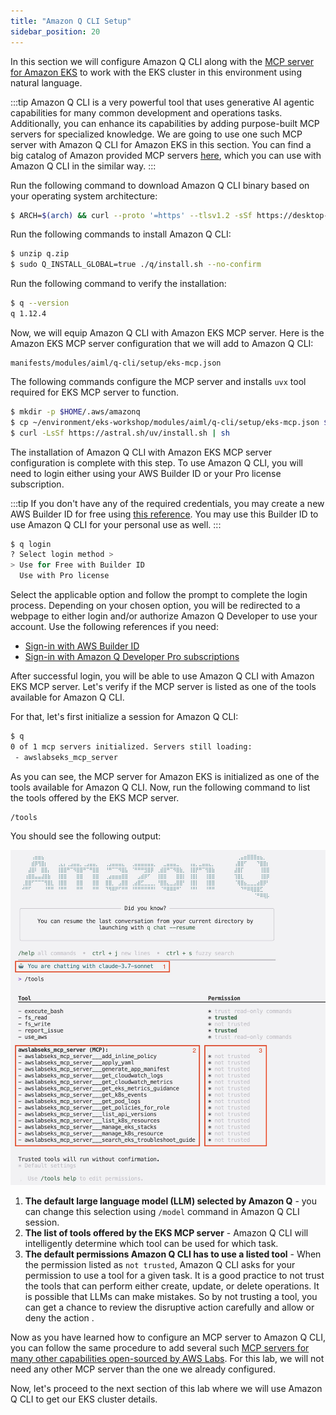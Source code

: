 ```yaml
---
title: "Amazon Q CLI Setup"
sidebar_position: 20
---
```


In this section we will configure Amazon Q CLI along with the [MCP server for Amazon EKS](https://awslabs.github.io/mcp/servers/eks-mcp-server/) to work with the EKS cluster in this environment using natural language. 

:::tip
Amazon Q CLI is a very powerful tool that uses generative AI agentic capabilities for many common development and operations tasks. Additionally, you can enhance its capabilities by adding purpose-built MCP servers for specialized knowledge. We are going to use one such MCP server with Amazon Q CLI for Amazon EKS in this section. You can find a big catalog of Amazon provided MCP servers [here](https://awslabs.github.io/mcp/), which you can use with Amazon Q CLI in the similar way.
:::

Run the following command to download Amazon Q CLI binary based on your operating system architecture:

```bash
$ ARCH=$(arch) && curl --proto '=https' --tlsv1.2 -sSf https://desktop-release.q.us-east-1.amazonaws.com/1.12.4/q-${ARCH}-linux.zip -o q.zip
```

Run the following commands to install Amazon Q CLI:

```bash
$ unzip q.zip
$ sudo Q_INSTALL_GLOBAL=true ./q/install.sh --no-confirm
```

Run the following command to verify the installation:

```bash
$ q --version
q 1.12.4
```

Now, we will equip Amazon Q CLI with Amazon EKS MCP server. Here is the Amazon EKS MCP server configuration that we will add to Amazon Q CLI:

```file
manifests/modules/aiml/q-cli/setup/eks-mcp.json
```

The following commands configure the MCP server and installs `uvx` tool required for EKS MCP server to function. 

```bash
$ mkdir -p $HOME/.aws/amazonq 
$ cp ~/environment/eks-workshop/modules/aiml/q-cli/setup/eks-mcp.json $HOME/.aws/amazonq/mcp.json
$ curl -LsSf https://astral.sh/uv/install.sh | sh
```

The installation of Amazon Q CLI with Amazon EKS MCP server configuration is complete with this step. To use Amazon Q CLI, you will need to login either using your AWS Builder ID or your Pro license subscription. 

:::tip
If you don't have any of the required credentials, you may create a new AWS Builder ID for free using [this reference](https://docs.aws.amazon.com/signin/latest/userguide/create-aws_builder_id.html). You may use this Builder ID to use Amazon Q CLI for your personal use as well. 
:::

```bash
$ q login
? Select login method >
> Use for Free with Builder ID
  Use with Pro license
```

Select the applicable option and follow the prompt to complete the login process. Depending on your chosen option, you will be redirected to a webpage to either login and/or authorize Amazon Q Developer to use your account. Use the following references if you need:

- [Sign-in with AWS Builder ID](https://docs.aws.amazon.com/signin/latest/userguide/sign-in-aws_builder_id.html)
- [Sign-in with Amazon Q Developer Pro subscriptions](https://docs.aws.amazon.com/amazonq/latest/qdeveloper-ug/q-admin-setup-subscribe-general.html)

After successful login, you will be able to use Amazon Q CLI with Amazon EKS MCP server. Let's verify if the MCP server is listed as one of the tools available for Amazon Q CLI.

For that, let's first initialize a session for Amazon Q CLI:

```bash
$ q 
0 of 1 mcp servers initialized. Servers still loading:
 - awslabseks_mcp_server
```

As you can see, the MCP server for Amazon EKS is initialized as one of the tools available for Amazon Q CLI. Now, run the following command to list the tools offered by the EKS MCP server.
```text
/tools
```
You should see the following output:

![list-mcp-tools](./assets/list-mcp-tools.jpg)

1. **The default large language model (LLM) selected by Amazon Q** - you can change this selection using `/model` command in Amazon Q CLI session.
2. **The list of tools offered by the EKS MCP server** - Amazon Q CLI will intelligently determine which tool can be used for which task. 
3. **The default permissions Amazon Q CLI has to use a listed tool** - When the permission listed as `not trusted`, Amazon Q CLI asks for your permission to use a tool for a given task. It is a good practice to not trust the tools that can perform either create, update, or delete operations. It is possible that LLMs can make mistakes. So by not trusting a tool, you can get a chance to review the disruptive action carefully and allow or deny the action .

Now as you have learned how to configure an MCP server to Amazon Q CLI, you can follow the same procedure to add several such [MCP servers for many other capabilities open-sourced by AWS Labs](https://awslabs.github.io/mcp/). For this lab, we will not need any other MCP server than the one we already configured. 

Now, let's proceed to the next section of this lab where we will use Amazon Q CLI to get our EKS cluster details.
